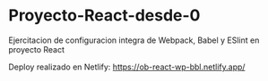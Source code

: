 # Proyecto-React-desde-0


Ejercitacion  de configuracion integra de Webpack, Babel y ESlint en proyecto React

Deploy realizado en Netlify: https://ob-react-wp-bbl.netlify.app/




